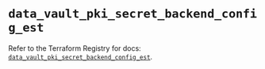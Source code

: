 # `data_vault_pki_secret_backend_config_est`

Refer to the Terraform Registry for docs: [`data_vault_pki_secret_backend_config_est`](https://registry.terraform.io/providers/hashicorp/vault/4.6.0/docs/data-sources/pki_secret_backend_config_est).
